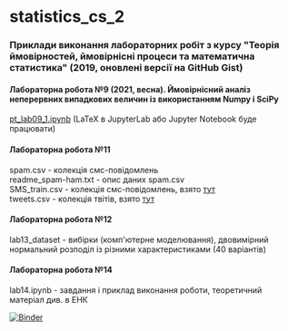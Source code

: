 # statistics_cs_2

### Приклади виконання лабораторних робіт з курсу "Теорія ймовірностей, ймовірнісні процеси та математична статистика" (2019, оновлені версії на GitHub Gist)

#### Лабораторна робота №9 (2021, весна). Ймовірнісний аналіз неперервних випадкових величин із використанням Numpy і SciPy
[pt_lab09_1.ipynb](https://github.com/pypelix/statistics_cs_2/blob/master/pt_lab09_1.ipynb)
 (LaTeX в JupyterLab або Jupyter Notebook буде працювати)  



#### Лабораторна робота №11

spam.csv - колекція смс-повідомлень  
readme_spam-ham.txt - опис даних spam.csv   
SMS_train.csv - колекція смс-повідомлень, взято [тут](https://www.kaggle.com/datatattle/email-classification-nlp?select=SMS_train.csv)  
tweets.csv - колекція твітів, взято [тут](https://www.kaggle.com/c/nlp-getting-started/data?select=train.csv)

#### Лабораторна робота №12

lab13_dataset - вибірки (комп'ютерне моделювання), двовимірний нормальний розподіл із різними характеристиками (40 варіантів)

#### Лабораторна робота №14  

lab14.ipynb - завдання і приклад виконання роботи, теоретичний матеріал див. в ЕНК


[![Binder](https://mybinder.org/badge_logo.svg)](https://mybinder.org/v2/gh/pypelix/statistics_cs_2/master) 

